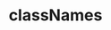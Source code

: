 ---
title: classNames
template: topic.jade
tags: [ class, classNamesBindings ]
description: array or string of View's class attribute
---